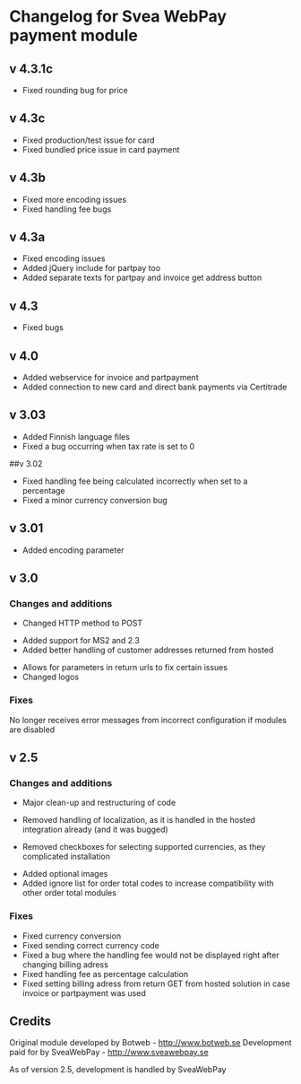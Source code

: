 # Changelog for Svea WebPay payment module

## v 4.3.1c
+ Fixed rounding bug for price

## v 4.3c
+ Fixed production/test issue for card
+ Fixed bundled price issue in card payment

## v 4.3b
+ Fixed more encoding issues
+ Fixed handling fee bugs

## v 4.3a
+  Fixed encoding issues
+  Added jQuery include for partpay too
+  Added separate texts for partpay and invoice get address button

## v 4.3
+  Fixed bugs

## v 4.0
+  Added webservice for invoice and partpayment
+  Added connection to new card and direct bank payments via Certitrade

## v 3.03
+  Added Finnish language files
+  Fixed a bug occurring when tax rate is set to 0

##v 3.02
+  Fixed handling fee being calculated incorrectly when set to a percentage
+  Fixed a minor currency conversion bug

## v 3.01
+  Added encoding parameter

## v 3.0
### Changes and additions

*  Changed HTTP method to POST
+  Added support for MS2 and 2.3
+  Added better handling of customer addresses returned from hosted
*  Allows for parameters in return urls to fix certain issues
*  Changed logos

### Fixes

No longer receives error messages from incorrect configuration if modules are disabled

## v 2.5

### Changes and additions

*  Major clean-up and restructuring of code
-  Removed handling of localization, as it is handled in the hosted integration already (and it was bugged)
*  Removed checkboxes for selecting supported currencies, as they complicated installation
+  Added optional images
+  Added ignore list for order total codes to increase compatibility with other order total modules

### Fixes

*  Fixed currency conversion
*  Fixed sending correct currency code
*  Fixed a bug where the handling fee would not be displayed right after changing billing adress
*  Fixed handling fee as percentage calculation
*  Fixed setting billing adress from return GET from hosted solution in case invoice or partpayment was used

## Credits

Original module developed by Botweb - http://www.botweb.se
Development paid for by SveaWebPay - http://www.sveawebpay.se

As of version 2.5, development is handled by SveaWebPay
